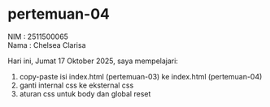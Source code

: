 # pertemuan-04

NIM : 2511500065<br>
Nama : Chelsea Clarisa<br>

Hari ini, Jumat 17 Oktober 2025, saya mempelajari:
<ol>
   <li>copy-paste isi index.html (pertemuan-03) ke index.html (pertemuan-04)</li>
   <li>ganti internal css ke eksternal css</li>
   <li>aturan css untuk body dan global reset</li>
</ol>
